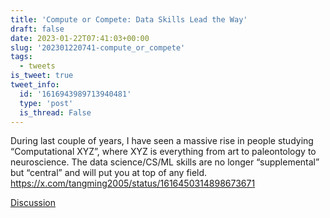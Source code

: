 ```yaml
---
title: 'Compute or Compete: Data Skills Lead the Way'
draft: false
date: 2023-01-22T07:41:03+00:00
slug: '202301220741-compute_or_compete'
tags:
  - tweets
is_tweet: true
tweet_info:
  id: '1616943989713940481'
  type: 'post'
  is_thread: False
---
```




During last couple of years, I have seen a massive rise in people studying “Computational XYZ”, where XYZ is everything from art to paleontology to neuroscience. The data science/CS/ML skills are no longer “supplemental” but “central” and will put you at top of any field. <https://x.com/tangming2005/status/1616450314898673671>

[Discussion](https://x.com/sytelus/status/1616943989713940481)
